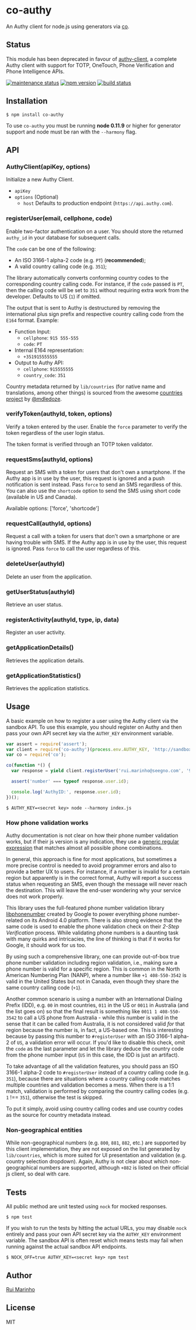 # co-authy

An Authy client for node.js using generators via [co](https://github.com/visionmedia/co).

## Status

This module has been deprecated in favour of [authy-client](https://github.com/seegno/authy-client), a complete Authy client with support for TOTP, OneTouch, Phone Verification and Phone Intelligence APIs.

[![maintenance status][maintenance-image]]()
[![npm version][npm-image]][npm-url]
[![build status][travis-image]][travis-url]

## Installation

```
$ npm install co-authy
```

To use `co-authy` you must be running __node 0.11.9__ or higher for generator support and node must be ran with the `--harmony` flag.

## API

### AuthyClient(apiKey, options)

Initialize a new Authy Client.

 * `apiKey`
 * `options` (Optional)
    * `host` Defaults to production endpoint (`https://api.authy.com`).

### registerUser(email, cellphone, code)

Enable two-factor authentication on a user. You should store the returned `authy_id` in your database for subsequent calls.

The `code` can be one of the following:

* An ISO 3166-1 alpha-2 code (e.g. `PT`) (**recommended**);
* A valid country calling code (e.g. `351`);

The library automatically converts conforming country codes to the corresponding country calling code. For instance, if the `code` passed is `PT`, then the calling code will be set to `351` without requiring extra work from the developer. Defaults to US (`1`) if omitted.

The output that is sent to Authy is destructured by removing the international plus sign prefix and respective country calling code from the `E164` format. Example:

* Function Input:
    * `cellphone`: `915 555-555`
    * `code`: `PT`
* Internal E164 representation:
    * `+351915555555`
* Output to Authy API:
    * `cellphone`: `915555555`
    * `country_code`: `351`

Country metadata returned by `lib/countries` (for native name and translations, among other things) is sourced from the awesome [countries project](https://github.com/mledoze/countries) by [@mdledoze](https://github.com/mledoze).

### verifyToken(authyId, token, options)

Verify a token entered by the user. Enable the `force` parameter to verify the token regardless of the user login status.

The token format is verified through an TOTP token validator.

### requestSms(authyId, options)

Request an SMS with a token for users that don't own a smartphone. If the Authy app is in use by the user, this request is ignored and a push notification is sent instead. Pass `force` to send an SMS regardless of this. You can also use the `shortcode` option to send the SMS using short code (available in US and Canada).

Available options: ['force', 'shortcode']

### requestCall(authyId, options)

Request a call with a token for users that don't own a smartphone or are having trouble with SMS. If the Authy app is in use by the user, this request is ignored. Pass `force` to call the user regardless of this.

### deleteUser(authyId)

Delete an user from the application.

### getUserStatus(authyId)

Retrieve an user status.

### registerActivity(authyId, type, ip, data)

Register an user activity.

### getApplicationDetails()

Retrieves the application details.

### getApplicationStatistics()

Retrieves the application statistics.


## Usage

A basic example on how to register a user using the Authy client via the sandbox API. To use this example, you should register on Authy and then pass your own API secret key via the `AUTHY_KEY` environment variable.

```js
var assert = require('assert');
var client = require('co-authy')(process.env.AUTHY_KEY, 'http://sandbox-api.authy.com');
var co = require('co');

co(function *() {
  var response = yield client.registerUser('rui.marinho@seegno.com', '912345678', 'PT');

  assert('number' === typeof response.user.id);

  console.log('AuthyID:', response.user.id);
})();
```

```
$ AUTHY_KEY=<secret key> node --harmony index.js
```

### How phone validation works

Authy documentation is not clear on how their phone number validation works, but if their js version is any indication, they use a [generic regular expression](https://github.com/authy/authy-form-helpers/blob/master/src/form.authy.js) that matches almost all possible phone combinations.

In general, this approach is fine for most applications, but sometimes a more precise control is needed to avoid programmer errors and also to provide a better UX to users. For instance, if a number is invalid for a certain region but apparently is in the correct format, Authy will report a success status when requesting an SMS, even though the message will never reach the destination. This will leave the end-user wondering why your service does not work properly.

This library uses the full-featured phone number validation library [libphonenumber](https://github.com/seegno/libphonenumber) created by Google to power everything phone number-related on its Android 4.0 platform. There is also strong evidence that the same code is used to enable the phone validation check on their *2-Step Verification* process. While validating phone numbers is a daunting task with many quirks and intricacies, the line of thinking is that if it works for Google, it should work for us too.

By using such a comprehensive library, one can provide out-of-box true phone number validation including region validation, i.e., making sure a phone number is valid for a specific region. This is common in the North American Numbering Plan (NANP), where a number like `+1 408-550-3542` is valid in the United States but not in Canada, even though they share the same country calling code (`+1`).

Another common scenario is using a number with an International Dialing Prefix (IDD), e.g. `00` in most countries, `011` in the US or `0011` in Australia (and the list goes on) so that the final result is something like `0011 1 408-550-3542` to call a US phone from Australia - while this number is valid in the sense that it can be called from Australia, it is not considered valid *for* that region because the number is, in fact, a US-based one. This is interesting because by passing this number to `#registerUser` with an ISO 3166-1 alpha-2 of `US`, a validation error will occur. If you'd like to disable this check, omit the `code` as the last parameter and let the library deduce the country code from the phone number input (`US` in this case, the IDD is just an artifact).

To take advantage of all the validation features, you should pass an ISO 3166-1 alpha-2 code to `#registerUser` instead of a country calling code (e.g. `351`), because there are situations where a country calling code matches multiple countries and validation becomes a mess. When there is a 1:1 match, validation is performed by comparing the country calling codes (e.g. `1` !== `351`), otherwise the test is skipped.

To put it simply, avoid using country calling codes and use country codes as the source for country metadata instead.

### Non-geographical entities

While non-geographical numbers (e.g. `800`, `881`, `882`, etc.) are supported by this client implementation, they are not exposed on the list generated by `lib/countries`, which is more suited for UI presentation and validation (e.g. country selection dropdown). Again, Authy is not clear about which non-geographical numbers are supported, although `+882` is listed on their official js client, so deal with care.

## Tests

All public method are unit tested using `nock` for mocked responses.

```
$ npm test
```

If you wish to run the tests by hitting the actual URLs, you may disable `nock` entirely and pass your own API secret key via the `AUTHY_KEY` environment variable. The sandbox API is often reset which means tests may fail when running against the actual sandbox API endpoints.

```
$ NOCK_OFF=true AUTHY_KEY=<secret key> npm test
```

## Author

[Rui Marinho](https://github.com/ruimarinho)

## License

MIT

[maintenance-image]: https://img.shields.io/maintenance/no/2016.svg?style=flat-square
[npm-image]: https://img.shields.io/npm/v/co-authy.svg?style=flat-square
[npm-url]: https://npmjs.org/package/co-authy
[travis-image]: https://img.shields.io/travis/seegno/co-authy/v0.0.14.svg?style=flat-square
[travis-url]: https://travis-ci.org/seegno/co-authy
